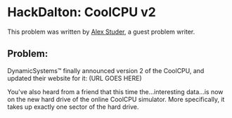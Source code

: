 # HackDalton: CoolCPU v2
This problem was written by [Alex Studer](https://alex.studer.dev), a guest problem writer.

## Problem:
DynamicSystems&trade; finally announced version 2 of the CoolCPU, and updated their website for it: (URL GOES HERE)

You've also heard from a friend that this time the...interesting data...is now on the new hard drive of the online CoolCPU simulator. More specifically, it takes up exactly one sector of the hard drive.